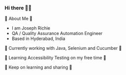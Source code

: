 ### Hi there 👋🙏

📖 About Me 📖
* I am Joseph Richie
* QA / Quality Assurance Automation Engineer
* Based in Hyderabad, India

🔭 Currently working with Java, Selenium and Cucumber 🔭

🌱 Learning Accessibility Testing on my free time 🌱

🎯 Keep on learning and sharing 🎯


<!--
**JosefRichie13/JosefRichie13** is a ✨ _special_ ✨ repository because its `README.md` (this file) appears on your GitHub profile.

Here are some ideas to get you started:

- 🔭 I’m currently working on ...
- 🌱 I’m currently learning ...
- 👯 I’m looking to collaborate on ...
- 🤔 I’m looking for help with ...
- 💬 Ask me about ...
- 📫 How to reach me: ...
- 😄 Pronouns: ...
- ⚡ Fun fact: ...
-->

